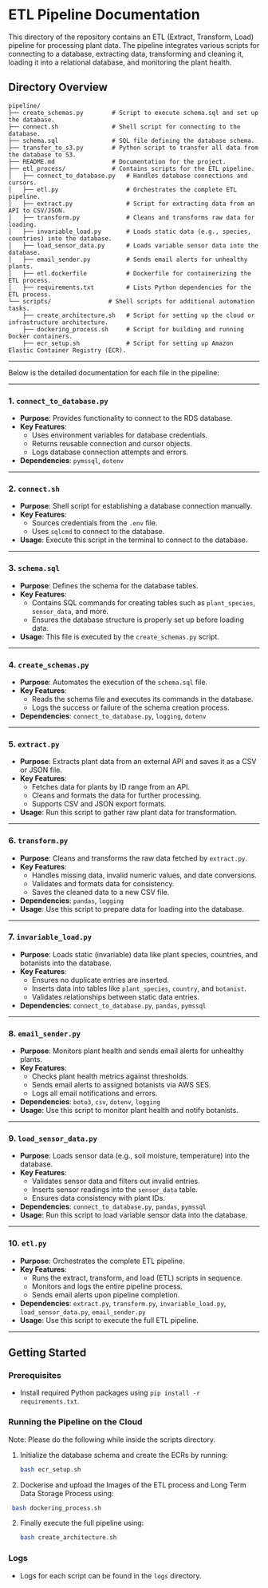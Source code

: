 
# ETL Pipeline Documentation

This directory of the repository contains an ETL (Extract, Transform, Load) pipeline for processing plant data. The pipeline integrates various scripts for connecting to a database, extracting data, transforming and cleaning it, loading it into a relational database, and monitoring the plant health.

## Directory Overview

```
pipeline/
├── create_schemas.py        # Script to execute schema.sql and set up the database.
├── connect.sh               # Shell script for connecting to the database.
├── schema.sql               # SQL file defining the database schema.
├── transfer_to_s3.py        # Python script to transfer all data from the database to S3.
├── README.md                # Documentation for the project.
├── etl_process/             # Contains scripts for the ETL pipeline.
│   ├── connect_to_database.py   # Handles database connections and cursors.
│   ├── etl.py                   # Orchestrates the complete ETL pipeline.
│   ├── extract.py               # Script for extracting data from an API to CSV/JSON.
│   ├── transform.py             # Cleans and transforms raw data for loading.
│   ├── invariable_load.py       # Loads static data (e.g., species, countries) into the database.
│   ├── load_sensor_data.py      # Loads variable sensor data into the database.
│   ├── email_sender.py          # Sends email alerts for unhealthy plants.
│   ├── etl.dockerfile           # Dockerfile for containerizing the ETL process.
│   ├── requirements.txt         # Lists Python dependencies for the ETL process.
└── scripts/                # Shell scripts for additional automation tasks.
    ├── create_architecture.sh   # Script for setting up the cloud or infrastructure architecture.
    ├── dockering_process.sh     # Script for building and running Docker containers.
    ├── ecr_setup.sh             # Script for setting up Amazon Elastic Container Registry (ECR).
```

---

Below is the detailed documentation for each file in the pipeline:

---

### 1. `connect_to_database.py`
- **Purpose**: Provides functionality to connect to the RDS database.
- **Key Features**:
  - Uses environment variables for database credentials.
  - Returns reusable connection and cursor objects.
  - Logs database connection attempts and errors.
- **Dependencies**: `pymssql`, `dotenv`

---

### 2. `connect.sh`
- **Purpose**: Shell script for establishing a database connection manually.
- **Key Features**:
  - Sources credentials from the `.env` file.
  - Uses `sqlcmd` to connect to the database.
- **Usage**: Execute this script in the terminal to connect to the database.

---

### 3. `schema.sql`
- **Purpose**: Defines the schema for the database tables.
- **Key Features**:
  - Contains SQL commands for creating tables such as `plant_species`, `sensor_data`, and more.
  - Ensures the database structure is properly set up before loading data.
- **Usage**: This file is executed by the `create_schemas.py` script.

---

### 4. `create_schemas.py`
- **Purpose**: Automates the execution of the `schema.sql` file.
- **Key Features**:
  - Reads the schema file and executes its commands in the database.
  - Logs the success or failure of the schema creation process.
- **Dependencies**: `connect_to_database.py`, `logging`, `dotenv`

---

### 5. `extract.py`
- **Purpose**: Extracts plant data from an external API and saves it as a CSV or JSON file.
- **Key Features**:
  - Fetches data for plants by ID range from an API.
  - Cleans and formats the data for further processing.
  - Supports CSV and JSON export formats.
- **Usage**: Run this script to gather raw plant data for transformation.

---

### 6. `transform.py`
- **Purpose**: Cleans and transforms the raw data fetched by `extract.py`.
- **Key Features**:
  - Handles missing data, invalid numeric values, and date conversions.
  - Validates and formats data for consistency.
  - Saves the cleaned data to a new CSV file.
- **Dependencies**: `pandas`, `logging`
- **Usage**: Use this script to prepare data for loading into the database.

---

### 7. `invariable_load.py`
- **Purpose**: Loads static (invariable) data like plant species, countries, and botanists into the database.
- **Key Features**:
  - Ensures no duplicate entries are inserted.
  - Inserts data into tables like `plant_species`, `country`, and `botanist`.
  - Validates relationships between static data entries.
- **Dependencies**: `connect_to_database.py`, `pandas`, `pymssql`

---

### 8. `email_sender.py`
- **Purpose**: Monitors plant health and sends email alerts for unhealthy plants.
- **Key Features**:
  - Checks plant health metrics against thresholds.
  - Sends email alerts to assigned botanists via AWS SES.
  - Logs all email notifications and errors.
- **Dependencies**: `boto3`, `csv`, `dotenv`, `logging`
- **Usage**: Use this script to monitor plant health and notify botanists.

---

### 9. `load_sensor_data.py`
- **Purpose**: Loads sensor data (e.g., soil moisture, temperature) into the database.
- **Key Features**:
  - Validates sensor data and filters out invalid entries.
  - Inserts sensor readings into the `sensor_data` table.
  - Ensures data consistency with plant IDs.
- **Dependencies**: `connect_to_database.py`, `pandas`, `pymssql`
- **Usage**: Run this script to load variable sensor data into the database.

---

### 10. `etl.py`
- **Purpose**: Orchestrates the complete ETL pipeline.
- **Key Features**:
  - Runs the extract, transform, and load (ETL) scripts in sequence.
  - Monitors and logs the entire pipeline process.
  - Sends email alerts upon pipeline completion.
- **Dependencies**: `extract.py`, `transform.py`, `invariable_load.py`, `load_sensor_data.py`, `email_sender.py`
- **Usage**: Use this script to execute the full ETL pipeline.

---

## Getting Started

### Prerequisites
- Install required Python packages using `pip install -r requirements.txt`.


### Running the Pipeline on the Cloud

Note: Please do the following while inside the scripts directory.

1. Initialize the database schema  and create the ECRs by running:
   ```bash
   bash ecr_setup.sh
   ```
2. Dockerise and upload the Images of the ETL process and Long Term Data Storage Process using:
  ```bash
   bash dockering_process.sh
   ```
2. Finally execute the full pipeline using:
   ```bash
   bash create_architecture.sh
   ```

### Logs
- Logs for each script can be found in the `logs` directory.


